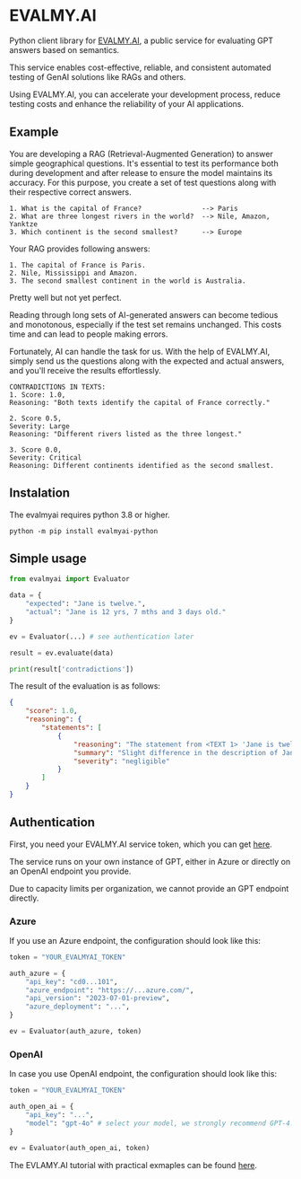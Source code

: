 # EVALMY.AI

Python client library for [EVALMY.AI](https://evalmy.ai), a public 
service for evaluating GPT answers based on semantics.

This service enables cost-effective, reliable, and 
consistent automated testing of GenAI solutions like 
RAGs and others. 

Using EVALMY.AI, you can accelerate your development 
process, reduce testing costs and enhance the reliability 
of your AI applications.

## Example

You are developing a RAG (Retrieval-Augmented Generation) 
to answer simple geographical questions. It's essential to 
test its performance both during development and after 
release to ensure the model maintains its accuracy. For 
this purpose, you create a set of test questions along 
with their respective correct answers.

```
1. What is the capital of France?               --> Paris
2. What are three longest rivers in the world?  --> Nile, Amazon, Yanktze
3. Which continent is the second smallest?      --> Europe
```

Your RAG provides following answers:

```
1. The capital of France is Paris.
2. Nile, Mississippi and Amazon.
3. The second smallest continent in the world is Australia.
```

Pretty well but not yet perfect. 

Reading through long sets of AI-generated answers can become 
tedious and monotonous, especially if the test set remains 
unchanged. This costs time and can lead to people making errors.

Fortunately, AI can handle the task for us. With the help of 
EVALMY.AI, simply send us the questions along with the expected 
and actual answers, and you'll receive the results effortlessly.

```
CONTRADICTIONS IN TEXTS:
1. Score: 1.0, 
Reasoning: "Both texts identify the capital of France correctly."

2. Score 0.5,
Severity: Large
Reasoning: "Different rivers listed as the three longest." 

3. Score 0.0, 
Severity: Critical
Reasoning: Different continents identified as the second smallest.

```


## Instalation

The evalmyai requires python 3.8 or higher.

```shell
python -m pip install evalmyai-python 
```

## Simple usage

```python
from evalmyai import Evaluator

data = {
    "expected": "Jane is twelve.",
    "actual": "Jane is 12 yrs, 7 mths and 3 days old."
}

ev = Evaluator(...) # see authentication later

result = ev.evaluate(data)

print(result['contradictions'])
```

The result of the evaluation is as follows:

```json
{
    "score": 1.0,
    "reasoning": {
        "statements": [
            {
                "reasoning": "The statement from <TEXT 1> 'Jane is twelve' provides a general age for Jane, while <TEXT 2> 'Jane is 12 yrs, 7 mths and 3 days old' provides a more precise age. There is no contradiction between the two statements, as the second text simply provides more detail on Jane's age, but does not conflict with the first text's assertion that she is twelve years old. The criterion for severity in this context could be based on the impact of the age description on understanding Jane's age. Since both statements agree on Jane being twelve, the severity of the difference in description is negligible.",
                "summary": "Slight difference in the description of Jane's age.",
                "severity": "negligible"
            }
        ]
    }
}
```

## Authentication

First, you need your EVALMY.AI service token, which you can get [here](https://evalmy.ai).

The service runs on your own instance of GPT, either in Azure or directly on an OpenAI endpoint you provide.

Due to capacity limits per organization, we cannot provide an GPT endpoint directly.

### Azure 

If you use an Azure endpoint, the configuration should look like this:

```python
token = "YOUR_EVALMYAI_TOKEN"

auth_azure = {
    "api_key": "cd0...101",
    "azure_endpoint": "https://...azure.com/",
    "api_version": "2023-07-01-preview",
    "azure_deployment": "...",
}

ev = Evaluator(auth_azure, token)
```

### OpenAI 

In case you use OpenAI endpoint, the configuration should look like this:

```python
token = "YOUR_EVALMYAI_TOKEN"

auth_open_ai = {
    "api_key": "...",
    "model": "gpt-4o" # select your model, we strongly recommend GPT-4.
}

ev = Evaluator(auth_open_ai, token)
```

The EVLAMY.AI tutorial with practical exmaples can be found [here](https://datascience.profinitservices.cz/evalmyai/evalmyai-client/).


